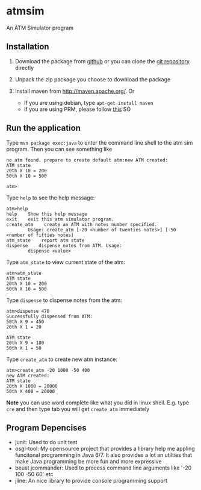 atmsim
======

An ATM Simulator program

Installation
--------------

1. Download the package from [github](https://github.com/greenlaw110/atmsim/archive/master.zip) or you can clone the [git repository](https://github.com/greenlaw110/atmsim) directly

2. Unpack the zip package you choose to download the package

3. Install maven from http://maven.apache.org/. Or

    * If you are using debian, type `apt-get install maven`
    * If you are using PRM, please follow [this](http://stackoverflow.com/questions/6298865/how-to-install-maven-into-red-hat-enterprise-linux-6) SO
    
Run the application
--------------------

Type `mvn package exec:java` to enter the command line shell to the atm sim program. Then you can see something like

```
no atm found. prepare to create default atm:new ATM created:
ATM state
20th X 10 = 200
50th X 10 = 500

atm>
```

Type `help` to see the help message:

```
atm>help
help    Show this help message
exit    exit this atm simulator program.
create_atm    create an ATM with notes number specified.
        Usage: create_atm [-20 <number of twenties notes>] [-50 <number of fifties notes]
atm_state    report atm state
dispense    dispense notes from ATM. Usage:
        dispense <value>
```

Type `atm_state` to view current state of the atm:

```
atm>atm_state
ATM state
20th X 10 = 200
50th X 10 = 500
```

Type `dispense` to dispense notes from the atm:

```
atm>dispense 470
Successfully dispensed from ATM:
50th X 9 = 450
20th X 1 = 20

ATM state
20th X 9 = 180
50th X 1 = 50
```

Type `create_atm` to create new atm instance:

```
atm>create_atm -20 1000 -50 400
new ATM created:
ATM state
20th X 1000 = 20000
50th X 400 = 20000
```

**Note** you can use word complete like what you did in linux shell. E.g. type `cre` and then type tab you will get `create_atm` immediately

Program Depencises
------------------------

* junit: Used to do unit test
* osgl-tool: My opensource project that provides a library help me appling funcitonal programming in Java 6/7. It also provides a lot an utilties that make Java programming be more fun and more expressive
* beust jcommander: Used to process command line arguments like '-20 100 -50 60' etc
* jline: An nice library to provide console programming support
